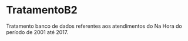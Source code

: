 # TratamentoB2
Tratamento banco de dados referentes aos atendimentos do Na Hora do período de 2001 até 2017.

